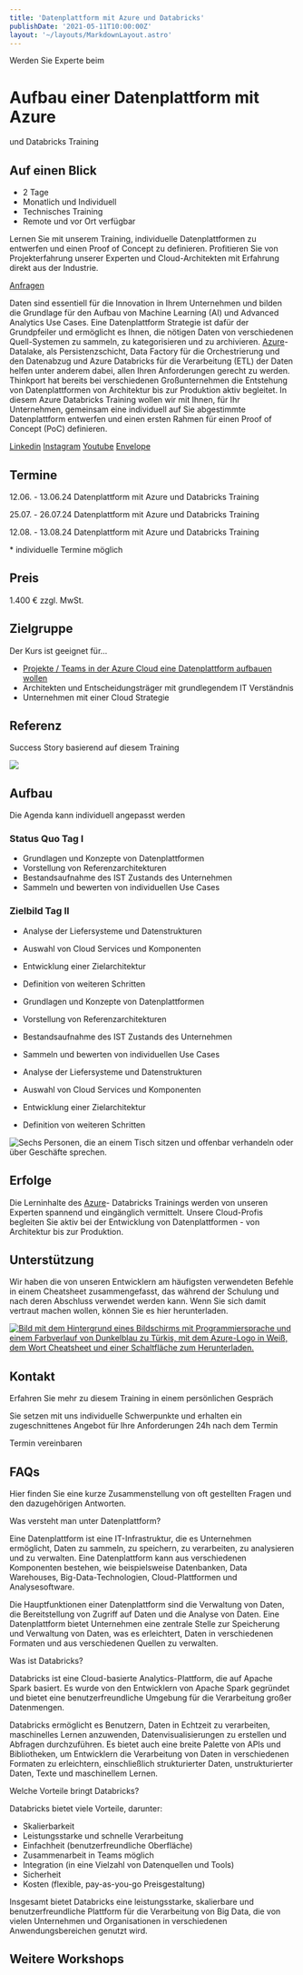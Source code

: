 ```yaml
---
title: 'Datenplattform mit Azure und Databricks'
publishDate: '2021-05-11T10:00:00Z'
layout: '~/layouts/MarkdownLayout.astro'
---
```


Werden Sie Experte beim

# Aufbau einer Datenplattform mit Azure

und Databricks Training

## Auf einen Blick

* 2 Tage
* Monatlich und Individuell
* Technisches Training
* Remote und vor Ort verfügbar

Lernen Sie mit unserem Training, individuelle Datenplattformen zu entwerfen und einen Proof of Concept zu definieren. Profitieren Sie von Projekterfahrung unserer Experten und Cloud-Architekten mit Erfahrung direkt aus der Industrie.

[Anfragen](#sec1)

Daten sind essentiell für die Innovation in Ihrem Unternehmen und bilden die Grundlage für den Aufbau von Machine Learning (AI) und Advanced Analytics Use Cases. Eine Datenplattform Strategie ist dafür der Grundpfeiler und ermöglicht es Ihnen, die nötigen Daten von verschiedenen Quell-Systemen zu sammeln, zu kategorisieren und zu archivieren. [Azure](https://thinkport.digital/was-ist-azure/)\- Datalake, als Persistenzschicht, Data Factory für die Orchestrierung und den Datenabzug und Azure Databricks für die Verarbeitung (ETL) der Daten helfen unter anderem dabei, allen Ihren Anforderungen gerecht zu werden.  
Thinkport hat bereits bei verschiedenen Großunternehmen die Entstehung von Datenplattformen von Architektur bis zur Produktion aktiv begleitet. In diesem Azure Databricks Training wollen wir mit Ihnen, für Ihr Unternehmen, gemeinsam eine individuell auf Sie abgestimmte Datenplattform entwerfen und einen ersten Rahmen für einen Proof of Concept (PoC) definieren.

[](#linksection)[Linkedin](https://www.linkedin.com/company/11759873) [Instagram](https://www.instagram.com/thinkport/) [Youtube](https://www.youtube.com/channel/UCnke3WYRT6bxuMK2t4jw2qQ) [Envelope](mailto:tdrechsel@thinkport.digital)

## Termine

12.06. - 13.06.24 Datenplattform mit Azure und Databricks Training

25.07. - 26.07.24 Datenplattform mit Azure und Databricks Training

12.08. - 13.08.24 Datenplattform mit Azure und Databricks Training

\* individuelle Termine möglich

## Preis

1.400 € zzgl. MwSt.

## Zielgruppe

Der Kurs ist geeignet für...

* [Projekte / Teams in der Azure Cloud eine Datenplattform aufbauen wollen](https://thinkport.digital/was-ist-azure/)
* Architekten und Entscheidungsträger mit grundlegendem IT Verständnis
* Unternehmen mit einer Cloud Strategie

## Referenz

Success Story basierend auf diesem Training

[![](images/LSGgroup_Logo_color_web_RGB-e1620756829749-1024x298.png)](https://thinkport.digital/azure-data-analytics-infrastruktur-fur-lsg/)

## Aufbau

Die Agenda kann individuell angepasst werden

### Status Quo Tag I

* Grundlagen und Konzepte von Datenplattformen
* Vorstellung von Referenzarchitekturen
* Bestandsaufnahme des IST Zustands des Unternehmen
* Sammeln und bewerten von individuellen Use Cases

### Zielbild Tag II

* Analyse der Liefersysteme und Datenstrukturen
* Auswahl von Cloud Services und Komponenten
* Entwicklung einer Zielarchitektur
* Definition von weiteren Schritten

* Grundlagen und Konzepte von Datenplattformen
* Vorstellung von Referenzarchitekturen
* Bestandsaufnahme des IST Zustands des Unternehmen
* Sammeln und bewerten von individuellen Use Cases

* Analyse der Liefersysteme und Datenstrukturen
* Auswahl von Cloud Services und Komponenten
* Entwicklung einer Zielarchitektur
* Definition von weiteren Schritten

![Sechs Personen, die an einem Tisch sitzen und offenbar verhandeln oder über Geschäfte sprechen.](images/DSC01530-1024x683.jpg)

## Erfolge

Die Lerninhalte des [Azure](https://thinkport.digital/was-ist-azure/)\- Databricks Trainings werden von unseren Experten spannend und eingänglich vermittelt. Unsere Cloud-Profis begleiten Sie aktiv bei der Entwicklung von Datenplattformen -
von Architektur bis zur Produktion.

## Unterstützung

Wir haben die von unseren Entwicklern am häufigsten verwendeten Befehle in einem Cheatsheet zusammengefasst, das während der Schulung und nach deren Abschluss verwendet werden kann. Wenn Sie sich damit vertraut machen wollen, können Sie es hier herunterladen.

[![Bild mit dem Hintergrund eines Bildschirms mit Programmiersprache und einem Farbverlauf von Dunkelblau zu Türkis, mit dem Azure-Logo in Weiß, dem Wort Cheatsheet und einer Schaltfläche zum Herunterladen.](images/Azure-3-1024x683.png)](https://thinkport.digital/wp-content/uploads/2023/11/Azure_Cheatsheet.pdf)

## Kontakt

Erfahren Sie mehr zu diesem Training in einem persönlichen Gespräch

Sie setzen mit uns individuelle Schwerpunkte und erhalten ein zugeschnittenes Angebot für Ihre Anforderungen 24h nach dem Termin

Termin vereinbaren

## FAQs

Hier finden Sie eine kurze Zusammenstellung von oft gestellten Fragen und den dazugehörigen Antworten.

Was versteht man unter Datenplattform?

Eine Datenplattform ist eine IT-Infrastruktur, die es Unternehmen ermöglicht, Daten zu sammeln, zu speichern, zu verarbeiten, zu analysieren und zu verwalten. Eine Datenplattform kann aus verschiedenen Komponenten bestehen, wie beispielsweise Datenbanken, Data Warehouses, Big-Data-Technologien, Cloud-Plattformen und Analysesoftware.

Die Hauptfunktionen einer Datenplattform sind die Verwaltung von Daten, die Bereitstellung von Zugriff auf Daten und die Analyse von Daten. Eine Datenplattform bietet Unternehmen eine zentrale Stelle zur Speicherung und Verwaltung von Daten, was es erleichtert, Daten in verschiedenen Formaten und aus verschiedenen Quellen zu verwalten.

Was ist Databricks?

Databricks ist eine Cloud-basierte Analytics-Plattform, die auf Apache Spark basiert. Es wurde von den Entwicklern von Apache Spark gegründet und bietet eine benutzerfreundliche Umgebung für die Verarbeitung großer Datenmengen.

Databricks ermöglicht es Benutzern, Daten in Echtzeit zu verarbeiten, maschinelles Lernen anzuwenden, Datenvisualisierungen zu erstellen und Abfragen durchzuführen. Es bietet auch eine breite Palette von APIs und Bibliotheken, um Entwicklern die Verarbeitung von Daten in verschiedenen Formaten zu erleichtern, einschließlich strukturierter Daten, unstrukturierter Daten, Texte und maschinellem Lernen.

Welche Vorteile bringt Databricks?

Databricks bietet viele Vorteile, darunter:

* Skalierbarkeit
* Leistungsstarke und schnelle Verarbeitung
* Einfachheit (benutzerfreundliche Oberfläche)
* Zusammenarbeit in Teams möglich
* Integration (in eine Vielzahl von Datenquellen und Tools)
* Sicherheit
* Kosten (flexible, pay-as-you-go Preisgestaltung)

Insgesamt bietet Databricks eine leistungsstarke, skalierbare und benutzerfreundliche Plattform für die Verarbeitung von Big Data, die von vielen Unternehmen und Organisationen in verschiedenen Anwendungsbereichen genutzt wird.

## Weitere Workshops
